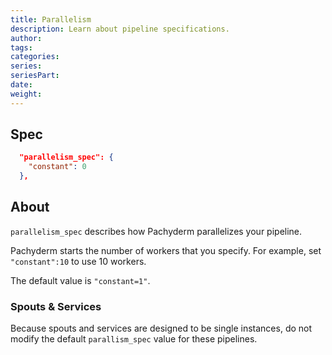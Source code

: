 ```yaml
---
title: Parallelism
description: Learn about pipeline specifications.
author:
tags:
categories:
series: 
seriesPart: 
date:
weight: 
---
```


## Spec 

```json
  "parallelism_spec": {
    "constant": 0
  },
```

## About

`parallelism_spec` describes how Pachyderm parallelizes your pipeline.

Pachyderm starts the number of workers that you specify. For example, set` "constant":10` to use 10 workers.

The default value is `"constant=1"`.

### Spouts & Services

Because spouts and services are designed to be single instances, do not modify the default `parallism_spec` value for these pipelines.